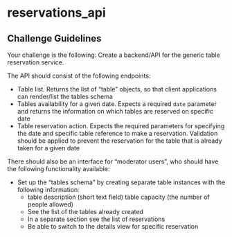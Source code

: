 # reservations_api

## Challenge Guidelines
Your challenge is the following:
Create a backend/API for the generic table reservation service.

The API should consist of the following endpoints:</br>
* Table list. Returns the list of “table” objects, so that client applications can render/list the tables schema
* Tables availability for a given date. Expects a required `date` parameter and returns the information on which tables are reserved on specific date
* Table reservation action. Expects the required parameters for specifying the date and specific table reference to make a reservation. Validation should be applied to prevent the reservation for the table that is already taken for a given date</br>

There should also be an interface for “moderator users”, who should have the following functionality available:
* Set up the “tables schema” by creating separate table instances with the following information:
    *  table description (short text field)
table capacity (the number of people allowed)
    * See the list of the tables already created
    * In a separate section see the list of reservations
    * Be able to switch to the details view for specific reservation
